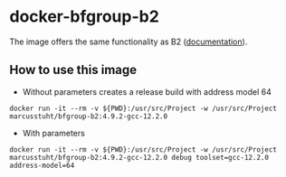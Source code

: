 # docker-bfgroup-b2

The image offers the same functionality as B2 ([documentation](https://www.bfgroup.xyz/b2/manual/release/index.html)).

## How to use this image
* Without parameters creates a release build with address model 64
```
docker run -it --rm -v ${PWD}:/usr/src/Project -w /usr/src/Project marcusstuht/bfgroup-b2:4.9.2-gcc-12.2.0
```
* With parameters
```
docker run -it --rm -v ${PWD}:/usr/src/Project -w /usr/src/Project marcusstuht/bfgroup-b2:4.9.2-gcc-12.2.0 debug toolset=gcc-12.2.0 address-model=64
```
